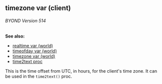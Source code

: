 ## timezone var (client) 
###### BYOND Version 514
**See also:**
*   [realtime var (world)](/ref/world/var/realtime.md) 
*   [timeofday var (world)](/ref/world/var/timeofday.md) 
*   [timezone var (world)](/ref/world/var/timezone.md) 
*   [time2text proc](/ref/proc/time2text.md) 

This is the time offset from UTC, in hours, for the client\'s
time zone. It can be used in the `time2text()` proc.